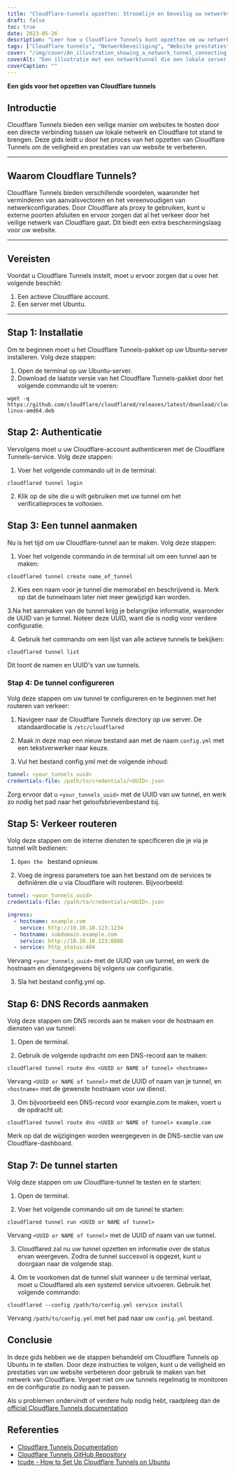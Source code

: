 ```yaml
---
title: "Cloudflare-tunnels opzetten: Stroomlijn en beveilig uw netwerkverkeer"
draft: false
toc: true
date: 2023-05-26
description: "Leer hoe u Cloudflare Tunnels kunt opzetten om uw netwerkverkeer te stroomlijnen en te beschermen en zo de prestaties en veiligheid te verbeteren."
tags: ["Cloudflare tunnels", "Netwerkbeveiliging", "Website prestaties", "Proxyserver", "Webverkeer", "Netwerk configuratie", "Ubuntu-server", "Cloudflare-account", "Authenticatie", "Tunnelbouw", "Verkeersroutering", "DNS Records", "Beveiligde verbinding", "Website Hosting", "Proxy-dienst", "Bescherming van het netwerk", "Optimalisatie van de prestaties", "Cloudflare Integratie", "Serverconfiguratie", "Verkeerscodering", "Beheer van het netwerkverkeer", "Veilige webhosting", "Website Veiligheid", "Ubuntu installatie", "Tunneltechnologie", "Cloudflare diensten", "Netwerkprestaties", "Webbeveiliging", "Serverbeveiliging", "Verkeersmanagement", "Cloudflare Proxy"]
cover: "/img/cover/An_illustration_showing_a_network_tunnel_connecting_a_local.png"
coverAlt: "Een illustratie met een netwerktunnel die een lokale server verbindt met het Cloudflare-logo, als symbool voor het veilige en gestroomlijnde netwerkverkeer."
coverCaption: ""
---
```


**Een gids voor het opzetten van Cloudflare tunnels**

## Introductie
Cloudflare Tunnels bieden een veilige manier om websites te hosten door een directe verbinding tussen uw lokale netwerk en Cloudflare tot stand te brengen. Deze gids leidt u door het proces van het opzetten van Cloudflare Tunnels om de veiligheid en prestaties van uw website te verbeteren.

______

## Waarom Cloudflare Tunnels?
Cloudflare Tunnels bieden verschillende voordelen, waaronder het verminderen van aanvalsvectoren en het vereenvoudigen van netwerkconfiguraties. Door Cloudflare als proxy te gebruiken, kunt u externe poorten afsluiten en ervoor zorgen dat al het verkeer door het veilige netwerk van Cloudflare gaat. Dit biedt een extra beschermingslaag voor uw website.

______

## Vereisten
Voordat u Cloudflare Tunnels instelt, moet u ervoor zorgen dat u over het volgende beschikt:

1. Een actieve Cloudflare account.
2. Een server met Ubuntu.

______

## Stap 1: Installatie
Om te beginnen moet u het Cloudflare Tunnels-pakket op uw Ubuntu-server installeren. Volg deze stappen:

1. Open de terminal op uw Ubuntu-server.
2. Download de laatste versie van het Cloudflare Tunnels-pakket door het volgende commando uit te voeren:

```shell
wget -q https://github.com/cloudflare/cloudflared/releases/latest/download/cloudflared-linux-amd64.deb
```

## Stap 2: Authenticatie
Vervolgens moet u uw Cloudflare-account authenticeren met de Cloudflare Tunnels-service. Volg deze stappen:

1. Voer het volgende commando uit in de terminal:

```shell
cloudflared tunnel login
```

2. Klik op de site die u wilt gebruiken met uw tunnel om het verificatieproces te voltooien.

## Stap 3: Een tunnel aanmaken

Nu is het tijd om uw Cloudflare-tunnel aan te maken. Volg deze stappen:

1. Voer het volgende commando in de terminal uit om een tunnel aan te maken:

```shell
cloudflared tunnel create name_of_tunnel
```

2. Kies een naam voor je tunnel die memorabel en beschrijvend is. Merk op dat de tunnelnaam later niet meer gewijzigd kan worden.

3.Na het aanmaken van de tunnel krijg je belangrijke informatie, waaronder de UUID van je tunnel. Noteer deze UUID, want die is nodig voor verdere configuratie.

4. Gebruik het commando om een lijst van alle actieve tunnels te bekijken:

```shell
cloudflared tunnel list
```

Dit toont de namen en UUID's van uw tunnels.

### Stap 4: De tunnel configureren

Volg deze stappen om uw tunnel te configureren en te beginnen met het routeren van verkeer:

1. Navigeer naar de Cloudflare Tunnels directory op uw server. De standaardlocatie is `/etc/cloudflared`

2. Maak in deze map een nieuw bestand aan met de naam `config.yml` met een tekstverwerker naar keuze.

3. Vul het bestand config.yml met de volgende inhoud:

```yaml
tunnel: <your_tunnels_uuid>
credentials-file: /path/to/credentials/<UUID>.json
```

Zorg ervoor dat u `<your_tunnels_uuid>` met de UUID van uw tunnel, en werk zo nodig het pad naar het geloofsbrievenbestand bij.

## Stap 5: Verkeer routeren

Volg deze stappen om de interne diensten te specificeren die je via je tunnel wilt bedienen:

1. `Open the ` bestand opnieuw.

2. Voeg de ingress parameters toe aan het bestand om de services te definiëren die u via Cloudflare wilt routeren. Bijvoorbeeld:

```yaml
tunnel: <your_tunnels_uuid>
credentials-file: /path/to/credentials/<UUID>.json

ingress:
  - hostname: example.com
    service: http://10.10.10.123:1234
  - hostname: subdomain.example.com
    service: http://10.10.10.123:8888
  - service: http_status:404

```

Vervang `<your_tunnels_uuid>` met de UUID van uw tunnel, en werk de hostnaam en dienstgegevens bij volgens uw configuratie.

3. Sla het bestand config.yml op.


## Stap 6: DNS Records aanmaken

Volg deze stappen om DNS records aan te maken voor de hostnaam en diensten van uw tunnel:

1. Open de terminal.

2. Gebruik de volgende opdracht om een DNS-record aan te maken:

```shell
cloudflared tunnel route dns <UUID or NAME of tunnel> <hostname>
```
Vervang `<UUID or NAME of tunnel>` met de UUID of naam van je tunnel, en `<hostname>` met de gewenste hostnaam voor uw dienst.

3. Om bijvoorbeeld een DNS-record voor example.com te maken, voert u de opdracht uit:

```shell
cloudflared tunnel route dns <UUID or NAME of tunnel> example.com
```

Merk op dat de wijzigingen worden weergegeven in de DNS-sectie van uw Cloudflare-dashboard.

## Stap 7: De tunnel starten

Volg deze stappen om uw Cloudflare-tunnel te testen en te starten:

1. Open de terminal.

2. Voer het volgende commando uit om de tunnel te starten:

```shell
cloudflared tunnel run <UUID or NAME of tunnel>
```

Vervang `<UUID or NAME of tunnel>` met de UUID of naam van uw tunnel.

3. Cloudflared zal nu uw tunnel opzetten en informatie over de status ervan weergeven. Zodra de tunnel succesvol is opgezet, kunt u doorgaan naar de volgende stap.

4. Om te voorkomen dat de tunnel sluit wanneer u de terminal verlaat, moet u Cloudflared als een systemd service uitvoeren. Gebruik het volgende commando:

```shell
cloudflared --config /path/to/config.yml service install
```

Vervang `/path/to/config.yml` met het pad naar uw `config.yml` bestand.

## Conclusie

In deze gids hebben we de stappen behandeld om Cloudflare Tunnels op Ubuntu in te stellen. Door deze instructies te volgen, kunt u de veiligheid en prestaties van uw website verbeteren door gebruik te maken van het netwerk van Cloudflare. Vergeet niet om uw tunnels regelmatig te monitoren en de configuratie zo nodig aan te passen.

Als u problemen ondervindt of verdere hulp nodig hebt, raadpleeg dan de [official Cloudflare Tunnels documentation](https://developers.cloudflare.com/cloudflare-one/connections/connect-apps/install-and-setup/tunnel-guide/)


## Referenties
- [Cloudflare Tunnels Documentation](https://developers.cloudflare.com/cloudflare-one/connections/connect-apps/install-and-setup/tunnel-guide/)
- [Cloudflare Tunnels GitHub Repository](https://github.com/cloudflare/cloudflared)
- [tcude - How to Set Up Cloudflare Tunnels on Ubuntu](https://tcude.net/creating-cloudflare-tunnels-on-ubuntu/)